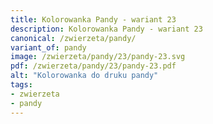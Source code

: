 ```yaml
---
title: Kolorowanka Pandy - wariant 23
description: Kolorowanka Pandy - wariant 23
canonical: /zwierzeta/pandy/
variant_of: pandy
image: /zwierzeta/pandy/23/pandy-23.svg
pdf: /zwierzeta/pandy/23/pandy-23.pdf
alt: "Kolorowanka do druku pandy"
tags:
- zwierzeta
- pandy
---
```

